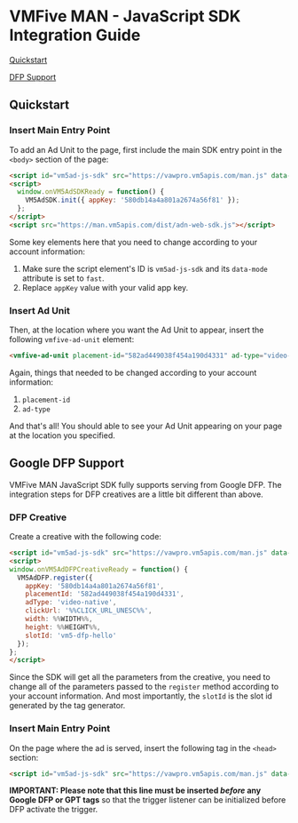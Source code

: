 # VMFive MAN - JavaScript SDK Integration Guide

[Quickstart](https://github.com/VMFive/vmfive-man-web-demo/blob/gh-pages/README_EN.md#quickstart)

[DFP Support](https://github.com/VMFive/vmfive-man-web-demo/blob/gh-pages/README_EN.md#google-dfp-support)

## Quickstart

### Insert Main Entry Point

To add an Ad Unit to the page, first include the main SDK entry point in the `<body>` section of the page:

```html
<script id="vm5ad-js-sdk" src="https://vawpro.vm5apis.com/man.js" data-mode="fast"></script>
<script>
  window.onVM5AdSDKReady = function() {
    VM5AdSDK.init({ appKey: '580db14a4a801a2674a56f81' });
  };
</script>
<script src="https://man.vm5apis.com/dist/adn-web-sdk.js"></script>
```

Some key elements here that you need to change according to your account information:

1. Make sure the script element's ID is `vm5ad-js-sdk` and its `data-mode` attribute is set to `fast`.
2. Replace `appKey` value with your valid app key.

### Insert Ad Unit

Then, at the location where you want the Ad Unit to appear, insert the following `vmfive-ad-unit` element:

```html
<vmfive-ad-unit placement-id="582ad449038f454a190d4331" ad-type="video-native"></vmfive-ad-unit>
```

Again, things that needed to be changed according to your account information:

1. `placement-id`
2. `ad-type`



And that's all! You should able to see your Ad Unit appearing on your page at the location you specified.



## Google DFP Support

VMFive MAN JavaScript SDK fully supports serving from Google DFP. The integration steps for DFP creatives are a little bit different than above.

### DFP Creative

Create a creative with the following code:

```html
<script id="vm5ad-js-sdk" src="https://vawpro.vm5apis.com/man.js" data-mode="dfp-creative"></script>
<script>
window.onVM5AdDFPCreativeReady = function() {
  VM5AdDFP.register({
    appKey: '580db14a4a801a2674a56f81',
    placementId: '582ad449038f454a190d4331',
    adType: 'video-native',
    clickUrl: '%%CLICK_URL_UNESC%%',
    width: %%WIDTH%%,
    height: %%HEIGHT%%,
    slotId: 'vm5-dfp-hello'
  });
};
</script>
```

Since the SDK will get all the parameters from the creative, you need to change all of the parameters passed to the `register` method according to your account information. And most importantly, the `slotId` is the slot id generated by the tag generator.

### Insert Main Entry Point

On the page where the ad is served, insert the following tag in the `<head>` section:

```html
<script id="vm5ad-js-sdk" src="https://vawpro.vm5apis.com/man.js" data-mode="dfp"></script>
```

**IMPORTANT: Please note that this line must be inserted *before* any Google DFP or GPT tags** so that the trigger listener can be initialized before DFP activate the trigger.
